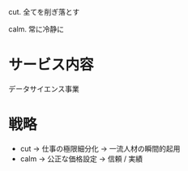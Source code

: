 cut.
全てを削ぎ落とす

calm.
常に冷静に

# サービス内容

データサイエンス事業

# 戦略

- cut -> 仕事の極限細分化 -> 一流人材の瞬間的起用
- calm -> 公正な価格設定 -> 信頼 / 実績

